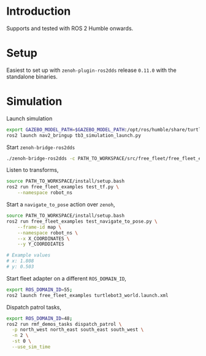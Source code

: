 # Introduction

Supports and tested with ROS 2 Humble onwards.

# Setup

Easiest to set up with `zenoh-plugin-ros2dds` release `0.11.0` with the standalone binaries.

# Simulation

Launch simulation

```bash
export GAZEBO_MODEL_PATH=$GAZEBO_MODEL_PATH:/opt/ros/humble/share/turtlebot3_gazebo/models
ros2 launch nav2_bringup tb3_simulation_launch.py
```

Start `zenoh-bridge-ros2dds`

```bash
./zenoh-bridge-ros2dds -c PATH_TO_WORKSPACE/src/free_fleet/free_fleet_examples/configs/example.json5
```

Listen to transforms,

```bash
source PATH_TO_WORKSPACE/install/setup.bash
ros2 run free_fleet_examples test_tf.py \
    --namespace robot_ns
```

Start a `navigate_to_pose` action over `zenoh`,

```bash
source PATH_TO_WORKSPACE/install/setup.bash
ros2 run free_fleet_examples test_navigate_to_pose.py \
    --frame-id map \
    --namespace robot_ns \
    --x X_COORDINATES \
    --y Y_COORDDIATES

# Example values
# x: 1.808
# y: 0.503
```

Start fleet adapter on a different `ROS_DOMAIN_ID`,

```bash
export ROS_DOMAIN_ID=55;
ros2 launch free_fleet_examples turtlebot3_world.launch.xml
```

Dispatch patrol tasks,

```bash
export ROS_DOMAIN_ID=48;
ros2 run rmf_demos_tasks dispatch_patrol \
  -p north_west north_east south_east south_west \
  -n 2 \
  -st 0 \
  --use_sim_time
```
